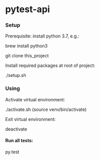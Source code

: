 # pytest-api

### Setup

Prerequisite: install python 3.7, e.g.:

brew install python3

git clone this_project

Install required packages at root of project:

./setup.sh


### Using

Activate virtual environment:

./activate.sh  (source venv/bin/activate)

Exit virtual environment:

deactivate

#### Run all tests:

py.test 
